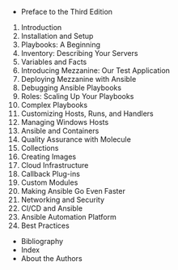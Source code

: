 - Preface to the Third Edition  
1. Introduction  
2. Installation and Setup  
3. Playbooks: A Beginning  
4. Inventory: Describing Your Servers  
5. Variables and Facts  
6. Introducing Mezzanine: Our Test Application  
7. Deploying Mezzanine with Ansible  
8. Debugging Ansible Playbooks  
9. Roles: Scaling Up Your Playbooks  
10. Complex Playbooks  
11. Customizing Hosts, Runs, and Handlers  
12. Managing Windows Hosts  
13. Ansible and Containers  
14. Quality Assurance with Molecule  
15. Collections  
16. Creating Images  
17. Cloud Infrastructure  
18. Callback Plug-ins  
19. Custom Modules  
20. Making Ansible Go Even Faster  
21. Networking and Security  
22. CI/CD and Ansible  
23. Ansible Automation Platform  
24. Best Practices  
- Bibliography  
- Index  
- About the Authors  



